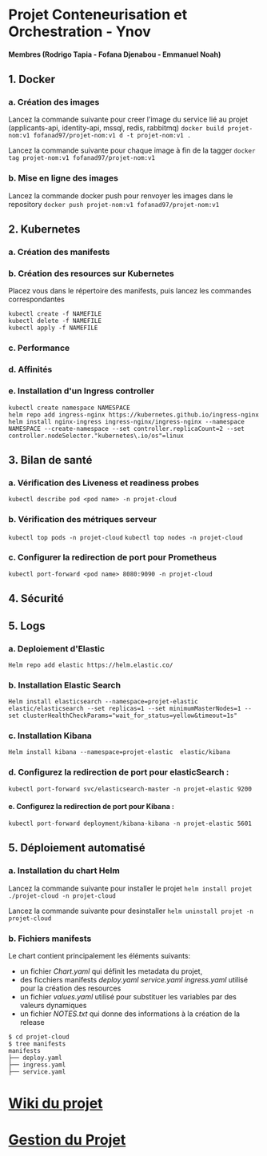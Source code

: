 
# Projet Conteneurisation et Orchestration - Ynov
#### Membres (Rodrigo Tapia - Fofana Djenabou - Emmanuel Noah)

## 1. Docker
### a. Création des images
Lancez la commande suivante pour creer l'image du service lié au projet (applicants-api, identity-api, mssql, redis, rabbitmq)
`docker build projet-nom:v1 fofanad97/projet-nom:v1 d -t projet-nom:v1 .`

Lancez la commande suivante pour chaque image à fin de la tagger
`docker tag projet-nom:v1 fofanad97/projet-nom:v1`

### b. Mise en ligne des images
Lancez la commande docker push pour renvoyer les images dans le repository
`docker push projet-nom:v1 fofanad97/projet-nom:v1`

## 2. Kubernetes
### a. Création des manifests

### b. Création des resources sur Kubernetes
Placez vous dans le répertoire des manifests, puis lancez les commandes correspondantes
```
kubectl create -f NAMEFILE
kubectl delete -f NAMEFILE
kubectl apply -f NAMEFILE
```

### c. Performance


### d. Affinités


### e. Installation d'un Ingress controller
```
kubectl create namespace NAMESPACE
helm repo add ingress-nginx https://kubernetes.github.io/ingress-nginx
helm install nginx-ingress ingress-nginx/ingress-nginx --namespace NAMESPACE --create-namespace --set controller.replicaCount=2 --set controller.nodeSelector."kubernetes\.io/os"=linux
```


## 3. Bilan de santé

### a. Vérification des Liveness et readiness probes 
`kubectl describe pod <pod name> -n projet-cloud`

### b. Vérification des métriques serveur
`kubectl top pods -n projet-cloud`
`kubectl top nodes -n projet-cloud`

### c. Configurer la redirection de port pour Prometheus
`kubectl port-forward <pod name> 8080:9090 -n projet-cloud`



## 4. Sécurité



## 5. Logs
### a. Deploiement d'Elastic
`Helm repo add elastic https://helm.elastic.co/ `

### b. Installation Elastic Search
`Helm install elasticsearch --namespace=projet-elastic  elastic/elasticsearch --set replicas=1 --set minimumMasterNodes=1 --set clusterHealthCheckParams="wait_for_status=yellow&timeout=1s"`

### c. Installation Kibana
`Helm install kibana --namespace=projet-elastic  elastic/kibana`

### d. Configurez la redirection de port pour elasticSearch : 
`kubectl port-forward svc/elasticsearch-master -n projet-elastic 9200`

#### e. Configurez la redirection de port pour Kibana : 
`kubectl port-forward deployment/kibana-kibana -n projet-elastic 5601`

## 5. Déploiement automatisé
### a. Installation du chart Helm
Lancez la commande suivante pour installer le projet
`helm install projet ./projet-cloud -n projet-cloud`

Lancez la commande suivante pour desinstaller
`helm uninstall projet -n projet-cloud`

### b. Fichiers manifests
Le chart contient principalement les éléments suivants:

- un fichier *Chart.yaml* qui définit les metadata du projet,
- des ficchiers manifests *deploy.yaml* *service.yaml* *ingress.yaml*  utilisé pour la création des resources
- un fichier *values.yaml* utilisé pour substituer les variables par des valeurs dynamiques
- un fichier *NOTES.txt* qui donne des informations à la création de la release

```
$ cd projet-cloud
$ tree manifests
manifests
├── deploy.yaml
├── ingress.yaml
├── service.yaml
```



# [Wiki du projet](https://github.com/rorrotapia/m1cloud-projet/wiki)

# [Gestion du Projet](https://github.com/users/rorrotapia/projects/3/views/2)

